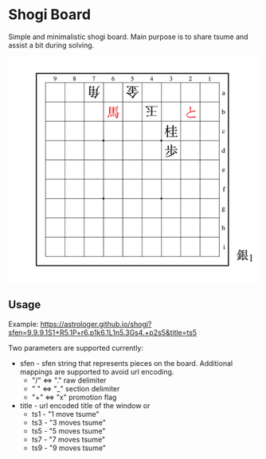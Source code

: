 # Shogi Board
Simple and minimalistic shogi board. Main purpose is to share tsume and assist a bit during solving.

![Screenshot](images/screenshot.png)
## Usage
Example: https://astrologer.github.io/shogi?sfen=9.9.9.1S1+R5.1P+r6.p1k6.1L1n5.3Gs4.+p2s5&title=ts5

Two parameters are supported currently:
 - sfen - sfen string that represents pieces on the board. Additional mappings are supported to avoid url encoding.
    - "/" <=> "." raw delimiter
    - " " <=> "_" section delimiter
    - "+" <=> "x" promotion flag
 - title - url encoded title of the window or
    - ts1 - "1 move tsume"
    - ts3 - "3 moves tsume"
    - ts5 - "5 moves tsume"
    - ts7 - "7 moves tsume"
    - ts9 - "9 moves tsume"
